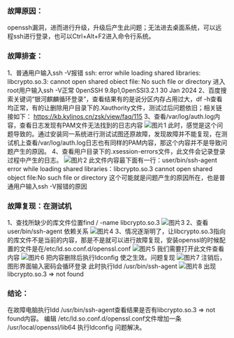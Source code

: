 ### 故障原因：
openssh漏洞，进而进行升级，升级后产生此问题；无法进去桌面系统，可以远程ssh进行登录，也可以Ctrl+Alt+F2进入命令行系统。
### 故障排查：
1、普通用户输入ssh -V报错
ssh: error while loading shared libraries: libcrypto.so.3: cannot open shared obiect file: No such file or directory
进入root用户输入ssh -V正常
0penSSH 9.8p1,0penSSl3.2.1 30 Jan 2024
2、百度搜索关键词“银河麒麟循环登录”，查看结果有的是说分区内存占用过大，df -h查看均正常，有的让删除用户目录下的.Xauthority文件，测试过后问题依旧；相关链接如下：
https://kb.kylinos.cn/zsk/view/faq/115
3、查看/var/log/auth.log内容，查看日志发现有PAM文件无法找到的日志内容
![图片1](https://github.com/user-attachments/assets/9ec2eec3-2b32-43fd-88b8-f789c3db223c)
此时，感觉是这个问题导致的。通过安装同一系统进行测试试图还原故障，发现故障并不能复现，在测试机上查看/var/log/auth.log日志也有同样的PAM内容，那这个内容并不是导致问题产生的原因。
4、查看用户目录下的.xsession-errors文件，此文件会记录登录过程中产生的日志。
![图片2](https://github.com/user-attachments/assets/a1398872-e481-49fe-ad1b-d12ab9267519)
此文件内容最下面有一行：user/bin/ssh-agent error while loading shared libraries：libcrypto.so.3 cannot open shared object file:No such file or directory
这个可能就是问题产生的原因所在，也是普通用户输入ssh -V报错的原因
### 故障复现：在测试机
1、查找所缺少的库文件位置find / -name libcrypto.so.3
![图片3](https://github.com/user-attachments/assets/6916635e-4e4f-4f7a-877d-6059ca54a40b)
2、查看user/bin/ssh-agent 依赖关系
![图片4](https://github.com/user-attachments/assets/8b2a06d1-cf02-44aa-ba09-4b1e0ae460e2)
3、情况逐渐明了，让libcrypto.so.3指向的库文件不是当前的内容，那是不是就可以进行故障复现，安装openssl的时候配置的文件是在/etc/ld.so.conf.d/openssl.conf
![图片5](https://github.com/user-attachments/assets/d4a32c88-b9cc-4a3b-9c34-e127c80d54c0)
我们需要打开此文件查看内容
![图片6](https://github.com/user-attachments/assets/7c747226-0a95-43d7-a7a4-4a4dac0fcae5)
把内容删除后执行ldconfig 使之生效。问题复现
![图片7](https://github.com/user-attachments/assets/dfe4664a-f568-4797-a01e-f0cb53947728)
注销后，图形界面输入密码会循环登录
此时执行ldd /usr/bin/ssh-agent
![图片8](https://github.com/user-attachments/assets/052b01bf-cf33-4ad3-80e7-5abf91c85942)
出现libcrypto.so.3 => not found
### 结论：
在故障电脑执行ldd /usr/bin/ssh-agent查看结果是否有libcrypto.so.3 => not found内容。
编辑 /etc/ld.so.conf.d/openssl.conf文件增加一条
/usr/local/openssl/lib64
执行ldconfig
问题解决。



